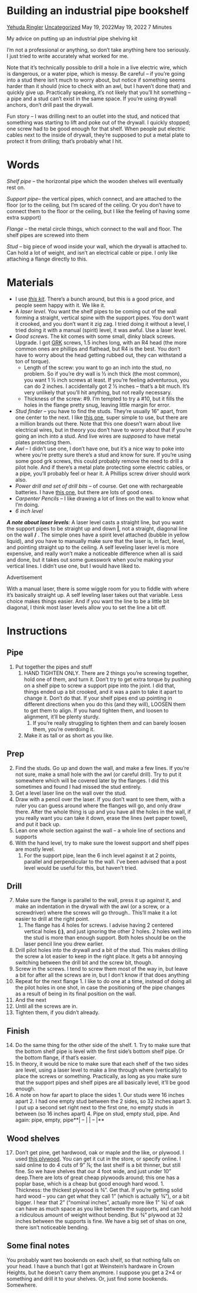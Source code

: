 Building an industrial pipe bookshelf
=====================================

[Yehuda Ringler](https://randomthoughtsofyehuda.wordpress.com/author/ybringler/ "Posts by Yehuda Ringler") [Uncategorized](https://randomthoughtsofyehuda.wordpress.com/category/uncategorized/) May 19, 2022May 19, 2022 7 Minutes

My advice on putting up an industrial pipe shelving kit

I’m not a professional or anything, so don’t take anything here too seriously. I just tried to write accurately what worked for me.

Note that it’s technically possible to drill a hole in a live electric wire, which is dangerous, or a water pipe, which is messy. Be careful – if you’re going into a stud there isn’t much to worry about, but notice if something seems harder than it should (nice to check with an awl, but I haven’t done that) and quickly give up. Practically speaking, it’s not likely that you’ll hit something – a pipe and a stud can’t exist in the same space. If you’re using drywall anchors, don’t drill past the drywall.

Fun story – I was drilling next to an outlet into the stud, and noticed that something was starting to lift and poke out of the drywall. I quickly stopped; one screw had to be good enough for that shelf. When people put electric cables next to the inside of drywall, they’re supposed to put a metal plate to protect it from drilling; that’s probably what I hit.

Words
=====

_Shelf pipe_ – the horizontal pipe which the wooden shelves will eventually rest on.

_Support pipe_– the vertical pipes, which connect, and are attached to the floor (or to the ceiling, but I’m scared of the ceiling. Or you don’t have to connect them to the floor or the ceiling, but I like the feeling of having some extra support)

_Flange_ – the metal circle things, which connect to the wall and floor. The shelf pipes are screwed into them

_Stud_ – big piece of wood inside your wall, which the drywall is attached to. Can hold a lot of weight, and isn’t an electrical cable or pipe. I only like attaching a flange directly to this.

Materials
=========

*   I use [_this kit_](https://www.amazon.com/FOF-Industrial-Bookshelf-Bracket-Improvement/dp/B0763MVQV3). There’s a bunch around, but this is a good price, and people seem happy with it. We like it.
*   A _laser level_. You want the shelf pipes to be coming out of the wall forming a straight, vertical spine with the support pipes. You don’t want it crooked, and you don’t want it zig zag. I tried doing it without a level, I tried doing it with a manual (spirit) level, it was awful. Use a laser level.
*   _Good screws_. The kit comes with some small, dinky black screws. Upgrade. I got [GRK](http://grk) screws, 1.5 inches long, with an R4 head (the more common ones are phillips and flathead, but R4 is the best. You don’t have to worry about the head getting rubbed out, they can withstand a ton of torque).
    *   Length of the screw: you want to go an inch into the stud, no problem. So if you’re dry wall is ½ inch thick (the most common), you want 1 ½ inch screws at least. If you’re feeling adventurous, you can do 2 inches. I accidentally got 2 ½ inches – that’s a bit much. It’s very unlikely that you’ll hit anything, but not really necessary.
    *   Thickness of the screw: #9. I’m tempted to try a #10, but it fills the holes in the flange pretty snug, leaving little margin for error.
*   _Stud finder_ – you have to find the studs. They’re usually 16” apart, from one center to the next. I like [this one](https://www.lowes.com/pd/Franklin-Sensors-ProSensor-X1100/5001558019), super simple to use, but there are a million brands out there. Note that this one doesn’t warn about live electrical wires, but in theory you don’t have to worry about that if you’re going an inch into a stud. And live wires are _supposed_ to have metal plates protecting them.
*   _Awl_ – I didn’t use one, I don’t have one, but it’s a nice way to poke into where you’re pretty sure there’s a stud and know for sure. If you’re using some good grk screws, this could probably remove the need to drill a pilot hole. And if there’s a metal plate protecting some electric cables, or a pipe, you’ll probably feel or hear it. A Phillips screw driver should work also.
*   _Power drill_ _and set of drill bits_ – of course. Get one with rechargeable batteries. I have [this one](https://www.lowes.com/pd/Kobalt-Kobalt-24-Volt-1-2-in-Brushless-Drill-Driver-2-Battery-Kit-2-0Ah-4-0Ah-45W/5001595941), but there are lots of good ones.
*   _Carpenter Pencils_ – I like drawing a lot of lines on the wall to know what I’m doing.
*   _6 inch level_

**_A note about laser levels_**_:_ A laser level casts a straight line, but you want the support pipes to be straight up and down **|**, not a straight, diagonal line on the wall **/** . The simple ones have a spirit level attached (bubble in yellow liquid), and you have to manually make sure that the laser is, in fact, level, and pointing straight up to the ceiling. A self leveling laser level is more expensive, and really won’t make a noticeable difference when all is said and done, but it takes out some guesswork when you’re making your vertical lines. I didn’t use one, but I would have liked to.

Advertisement

With a manual laser, there is some wiggle room for you to fiddle with where it’s basically straight up. A self leveling laser takes out that variable. Less choice makes things easier. And if you want the line to be a little bit diagonal, I think most laser levels allow you to set the line a bit off.

Instructions
============

Pipe
----

1.  Put together the pipes and stuff
    1.  HAND TIGHTEN ONLY. There are 2 things you’re screwing together, hold one of them, and turn it. Don’t try to get extra torque by pushing on a shelf pipe to screw a support pipe into the joint. I did that, things ended up a bit crooked, and it was a pain to take it apart to change it. Don’t do that. If your shelf pipes end up pointing in different directions when you do this (and they will), LOOSEN them to get them to align. If you hand tighten them, and loosen to alignment, it’ll be plenty sturdy.
        1.  If you’re really struggling to tighten them and can barely loosen them, you’re overdoing it.
    2.  Make it as tall or as short as you like.

Prep
----

2.  Find the studs. Go up and down the wall, and make a few lines. If you’re not sure, make a small hole with the awl (or careful drill). Try to put it somewhere which will be covered later by the flanges. I did this sometimes and found I had missed the stud entirely.
3.  Get a level laser line on the wall over the stud.
4.  Draw with a pencil over the laser. If you don’t want to see them, with a ruler you can guess around where the flanges will go, and only draw there. After the whole thing is up and you have all the holes in the wall, if you really want you can take it down, erase the lines (wet paper towel), and put it back up.
5.  Lean one whole section against the wall – a whole line of sections and supports
6.  With the hand level, try to make sure the lowest support and shelf pipes are mostly level.
    1.  For the support pipe, lean the 6 inch level against it at 2 points, parallel and perpendicular to the wall. I’ve been advised that a post level would be useful for this, but haven’t tried.

Drill
-----

7.  Make sure the flange is parallel to the wall, press it up against it, and make an indentation in the drywall with the awl (or a screw, or a screwdriver) where the screws will go through.. This’ll make it a lot easier to drill at the right point.
    1.  The flange has 4 holes for screws. I advise having 2 centered vertical holes **(:)**, and just ignoring the other 2 holes. 2 holes well into the stud is more than enough support. Both holes should be on the laser pencil line you drew earlier.
8.  Drill pilot holes into the drywall and a bit of the stud. This makes drilling the screw a lot easier to keep in the right place. It gets a bit annoying switching between the drill bit and the screw bit, though.
9.  Screw in the screws. I tend to screw them most of the way in, but leave a bit for after all the screws are in, but I don’t know if that does anything
10.  Repeat for the next flange
    1.  I like to do one at a time, instead of doing all the pilot holes in one shot, in case the positioning of the pipe changes as a result of being in its final position on the wall.
11.  And the next
12.  Until all the screws are in.
13.  Tighten them, if you didn’t already.

Finish
------

14.  Do the same thing for the other side of the shelf.
    1.  Try to make sure that the bottom shelf pipe is level with the first side’s bottom shelf pipe. Or the bottom flange, if that’s easier.
15.  In theory, it would be nice to make sure that each shelf of the two sides are level, using a laser level to make a line through where (vertically) to place the screws or something. Practically, as long as you make sure that the support pipes and shelf pipes are all basically level, it’ll be good enough.
16.  A note on how far apart to place the sides
    1.  Our studs were 16 inches apart
    2.  I had one empty stud between the 2 sides, so 32 inches apart
    3.  I put up a second set right next to the first one, no empty studs in between (so 16 inches apart)
    4.  Pipe on stud, empty stud, pipe. And again: pipe, empty, pipe**| – | | – |**

Wood shelves
------------

17.  Don’t get pine, get hardwood, oak or maple and the like, or plywood. I used [this plywood](https://www.homedepot.com/p/Columbia-Forest-Products-3-4-in-x-4-ft-x-4-ft-PureBond-Maple-Plywood-Project-Panel-Free-Custom-Cut-Available-2281/204635483?MERCH). You can get it cut in the store, or specify online. I said online to do 4 cuts of 9” ⅞; the last shelf is a bit thinner, but still fine. So we have shelves that our 4 foot wide, and just under 10” deep.There are lots of great cheap plywoods around; this one has a poplar base, which is a cheap but good enough hard wood.
    1.  Thickness: the thickest plywood is ¾”. Get that. If you’re getting solid hard wood – you can get what they call 1” (which is actually ¾”), or a bit bigger. I hear that 2” (“nominal inches”, actually more like 1” ¾) of oak can have as much space as you like between the supports, and can hold a ridiculous amount of weight without bending. But ¾” plywood at 32 inches between the supports is fine. We have a big set of shas on one, there isn’t noticeable bending.

Some final notes
----------------

You probably want two bookends on each shelf, so that nothing falls on your head. I have a bunch that I got at Weinstein’s hardware in Crown Heights, but he doesn’t carry them anymore. I suppose you get a 2×4 or something and drill it to your shelves. Or, just find some bookends. Somewhere.
